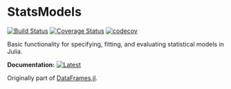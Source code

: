 # StatsModels

[![Build Status](https://travis-ci.org/JuliaStats/StatsModels.jl.svg?branch=master)](https://travis-ci.org/JuliaStats/StatsModels.jl)
[![Coverage Status](https://coveralls.io/repos/github/JuliaStats/StatsModels.jl/badge.svg?branch=master)](https://coveralls.io/github/JuliaStats/StatsModels.jl?branch=master)
[![codecov](https://codecov.io/gh/JuliaStats/StatsModels.jl/branch/master/graph/badge.svg)](https://codecov.io/gh/JuliaStats/StatsModels.jl)

Basic functionality for specifying, fitting, and evaluating statistical models
in Julia.

**Documentation:** [![Latest](https://img.shields.io/badge/docs-latest-blue.svg)](https://juliastats.github.io/StatsModels.jl/latest)

Originally part of [DataFrames.jl](http://github.com/JuliaStats/DataFrames.jl).
